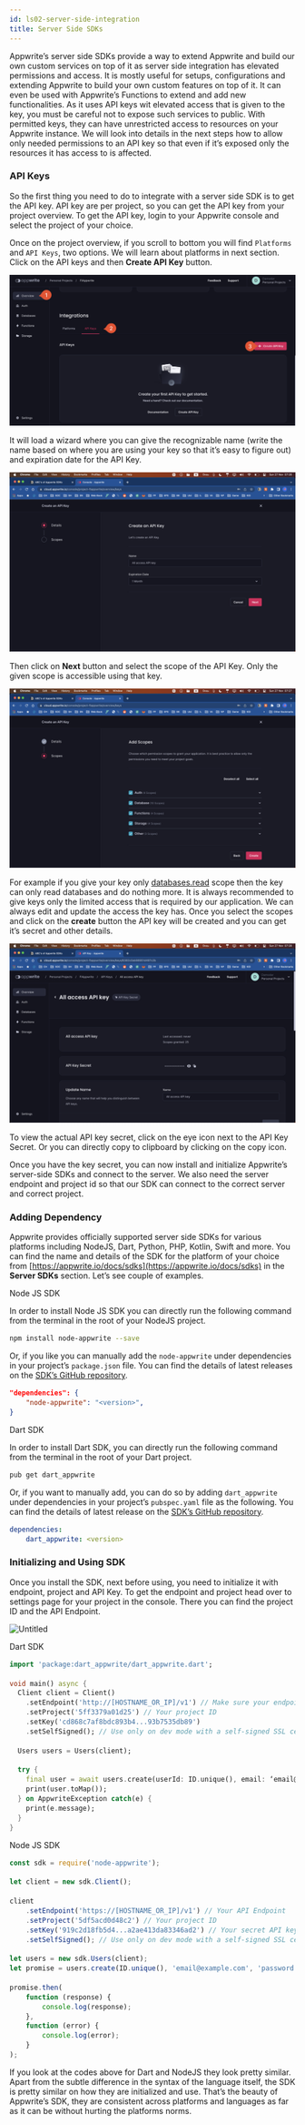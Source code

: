 ```yaml
---
id: ls02-server-side-integration
title: Server Side SDKs
---
```


Appwrite’s server side SDKs provide a way to extend Appwrite and build our own custom services on top of it as server side integration has elevated permissions and access. It is mostly useful for setups, configurations and extending Appwrite to build your own custom features on top of it. It can even be used with Appwrite’s Functions to extend and add new functionalities. As it uses API keys wit elevated access that is given to the key, you must be careful not to expose such services to public. With permitted keys, they can have unrestricted access to resources on your Appwrite instance. We will look into details in the next steps how to allow only needed permissions to an API key so that even if it’s exposed only the resources it has access to is affected.

### API Keys

So the first thing you need to do to integrate with a server side SDK is to get the API key. API key are per project, so you can get the API key from your project overview. To get the API key, login to your Appwrite console and select the project of your choice.

Once on the project overview, if you scroll to bottom you will find `Platforms` and `API Keys`, two options. We will learn about platforms in next section. Click on the API keys and then **Create API Key** button.

![Create API Key](../../images/create-api-key.png)

It will load a wizard where you can give the recognizable name (write the name based on where you are using your key so that it’s easy to figure out) and expiration date for the API Key.

![API Key Wizard](../../images/api-key-form.png)

Then click on **Next** button and select the scope of the API Key. Only the given scope is accessible using that key.

![API Key Scope](../../images/api-key-scope.png)

For example if you give your key only [databases.read](http://database.read) scope then the key can only read databases and do nothing more. It is always recommended to give keys only the limited access that is required by our application. We can always edit and update the access the key has. Once you select the scopes and click on the **create** button the API key will be created and you can get it’s secret and other details.

![API Key Details](../../images/api-key-details.png)

To view the actual API key secret, click on the eye icon next to the API Key Secret. Or you can directly copy to clipboard by clicking on the copy icon.

Once you have the key secret, you can now install and initialize Appwrite’s server-side SDKs and connect to the server. We also need the server endpoint and project id so that our SDK can connect to the correct server and correct project.

### Adding Dependency

Appwrite provides officially supported server side SDKs for various platforms including NodeJS, Dart, Python, PHP, Kotlin, Swift and more. You can find the name and details of the SDK for the platform of your choice from [https://appwrite.io/docs/sdks](https://appwrite.io/docs/sdks) in the **Server SDKs** section. Let’s see couple of examples.

Node JS SDK

In order to install Node JS SDK you can directly run the following command from the terminal in the root of your NodeJS project.

```bash
npm install node-appwrite --save
```

Or, if you like you can manually add the `node-appwrite` under dependencies in your project’s `package.json` file. You can find the details of latest releases on the [SDK’s GitHub repository](https://github.com/appwrite/sdk-for-node).

```json
"dependencies": {
    "node-appwrite": "<version>",
}
```

Dart SDK

In order to install Dart SDK, you can directly run the following command from the terminal in the root of your Dart project.

```bash
pub get dart_appwrite
```

Or, if you want to manually add, you can do so by adding `dart_appwrite` under dependencies in your project’s `pubspec.yaml` file as the following. You can find the details of latest release on the [SDK’s GitHub repository](https://github.com/appwrite/sdk-for-dart).

```yaml
dependencies:
	dart_appwrite: <version>
```

### Initializing and Using SDK

Once you install the SDK, next before using, you need to initialize it with endpoint, project and API Key. To get the endpoint and project head over to settings page for your project in the console. There you can find the project ID and the API Endpoint.

![Untitled](https://s3-us-west-2.amazonaws.com/secure.notion-static.com/a038f9d3-cca7-4c6e-b1b1-9ba4d876aefc/Untitled.png)

Dart SDK

```dart
import 'package:dart_appwrite/dart_appwrite.dart';

void main() async {
  Client client = Client()
    .setEndpoint('http://[HOSTNAME_OR_IP]/v1') // Make sure your endpoint is accessible
    .setProject('5ff3379a01d25') // Your project ID
    .setKey('cd868c7af8bdc893b4...93b7535db89')
    .setSelfSigned(); // Use only on dev mode with a self-signed SSL cert

  Users users = Users(client);

  try {
    final user = await users.create(userId: ID.unique(), email: ‘email@example.com’,password: ‘password’, name: ‘name’);
    print(user.toMap());
  } on AppwriteException catch(e) {
    print(e.message);
  }
}
```

Node JS SDK

```jsx
const sdk = require('node-appwrite');

let client = new sdk.Client();

client
	.setEndpoint('https://[HOSTNAME_OR_IP]/v1') // Your API Endpoint
	.setProject('5df5acd0d48c2') // Your project ID
	.setKey('919c2d18fb5d4...a2ae413da83346ad2') // Your secret API key
	.setSelfSigned(); // Use only on dev mode with a self-signed SSL cert

let users = new sdk.Users(client);
let promise = users.create(ID.unique(), 'email@example.com', 'password');

promise.then(
	function (response) {
		console.log(response);
	},
	function (error) {
		console.log(error);
	}
);
```

If you look at the codes above for Dart and NodeJS they look pretty similar. Apart from the subtle difference in the syntax of the language itself, the SDK is pretty similar on how they are initialized and use. That’s the beauty of Appwrite’s SDK, they are consistent across platforms and languages as far as it can be without hurting the platforms norms.
